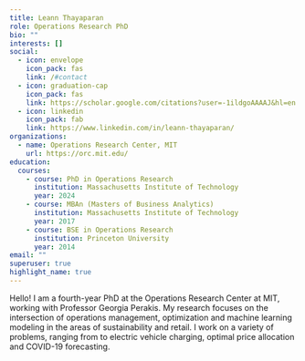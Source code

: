 ```yaml
---
title: Leann Thayaparan
role: Operations Research PhD
bio: ""
interests: []
social:
  - icon: envelope
    icon_pack: fas
    link: /#contact
  - icon: graduation-cap
    icon_pack: fas
    link: https://scholar.google.com/citations?user=-1ildgoAAAAJ&hl=en
  - icon: linkedin
    icon_pack: fab
    link: https://www.linkedin.com/in/leann-thayaparan/
organizations:
  - name: Operations Research Center, MIT
    url: https://orc.mit.edu/
education:
  courses:
    - course: PhD in Operations Research
      institution: Massachusetts Institute of Technology
      year: 2024
    - course: MBAn (Masters of Business Analytics)
      institution: Massachusetts Institute of Technology
      year: 2017
    - course: BSE in Operations Research
      institution: Princeton University
      year: 2014
email: ""
superuser: true
highlight_name: true
---
```

Hello! I am a fourth-year PhD at the Operations Research Center at MIT, working with [](https://www.mit.edu/~dbertsim/)Professor Georgia Perakis. My research focuses on the intersection of operations management, optimization and machine learning modeling in the areas of sustainability and retail. I work on a variety of problems, ranging from to electric vehicle charging, optimal price allocation and COVID-19 forecasting.